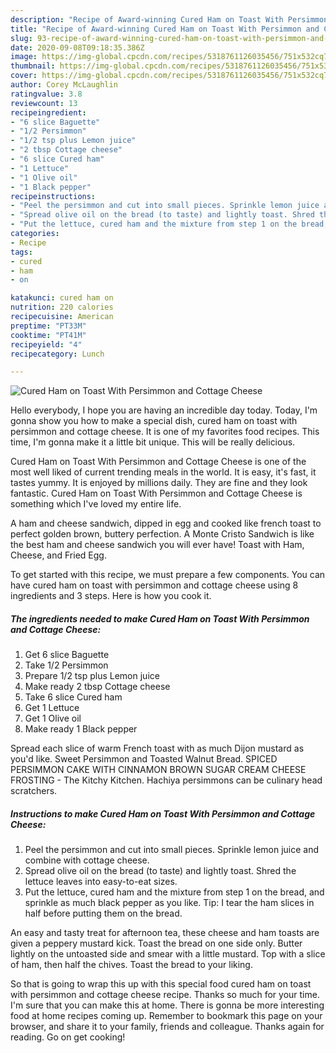 ```yaml
---
description: "Recipe of Award-winning Cured Ham on Toast With Persimmon and Cottage Cheese"
title: "Recipe of Award-winning Cured Ham on Toast With Persimmon and Cottage Cheese"
slug: 93-recipe-of-award-winning-cured-ham-on-toast-with-persimmon-and-cottage-cheese
date: 2020-09-08T09:18:35.386Z
image: https://img-global.cpcdn.com/recipes/5318761126035456/751x532cq70/cured-ham-on-toast-with-persimmon-and-cottage-cheese-recipe-main-photo.jpg
thumbnail: https://img-global.cpcdn.com/recipes/5318761126035456/751x532cq70/cured-ham-on-toast-with-persimmon-and-cottage-cheese-recipe-main-photo.jpg
cover: https://img-global.cpcdn.com/recipes/5318761126035456/751x532cq70/cured-ham-on-toast-with-persimmon-and-cottage-cheese-recipe-main-photo.jpg
author: Corey McLaughlin
ratingvalue: 3.8
reviewcount: 13
recipeingredient:
- "6 slice Baguette"
- "1/2 Persimmon"
- "1/2 tsp plus Lemon juice"
- "2 tbsp Cottage cheese"
- "6 slice Cured ham"
- "1 Lettuce"
- "1 Olive oil"
- "1 Black pepper"
recipeinstructions:
- "Peel the persimmon and cut into small pieces. Sprinkle lemon juice and combine with cottage cheese."
- "Spread olive oil on the bread (to taste) and lightly toast. Shred the lettuce leaves into easy-to-eat sizes."
- "Put the lettuce, cured ham and the mixture from step 1 on the bread, and sprinkle as much black pepper as you like. Tip: I tear the ham slices in half before putting them on the bread."
categories:
- Recipe
tags:
- cured
- ham
- on

katakunci: cured ham on 
nutrition: 220 calories
recipecuisine: American
preptime: "PT33M"
cooktime: "PT41M"
recipeyield: "4"
recipecategory: Lunch

---
```



![Cured Ham on Toast With Persimmon and Cottage Cheese](https://img-global.cpcdn.com/recipes/5318761126035456/751x532cq70/cured-ham-on-toast-with-persimmon-and-cottage-cheese-recipe-main-photo.jpg)

Hello everybody, I hope you are having an incredible day today. Today, I'm gonna show you how to make a special dish, cured ham on toast with persimmon and cottage cheese. It is one of my favorites food recipes. This time, I'm gonna make it a little bit unique. This will be really delicious.

Cured Ham on Toast With Persimmon and Cottage Cheese is one of the most well liked of current trending meals in the world. It is easy, it's fast, it tastes yummy. It is enjoyed by millions daily. They are fine and they look fantastic. Cured Ham on Toast With Persimmon and Cottage Cheese is something which I've loved my entire life.

A ham and cheese sandwich, dipped in egg and cooked like french toast to perfect golden brown, buttery perfection. A Monte Cristo Sandwich is like the best ham and cheese sandwich you will ever have! Toast with Ham, Cheese, and Fried Egg.


To get started with this recipe, we must prepare a few components. You can have cured ham on toast with persimmon and cottage cheese using 8 ingredients and 3 steps. Here is how you cook it.

<!--inarticleads1-->

##### The ingredients needed to make Cured Ham on Toast With Persimmon and Cottage Cheese:

1. Get 6 slice Baguette
1. Take 1/2 Persimmon
1. Prepare 1/2 tsp plus Lemon juice
1. Make ready 2 tbsp Cottage cheese
1. Take 6 slice Cured ham
1. Get 1 Lettuce
1. Get 1 Olive oil
1. Make ready 1 Black pepper


Spread each slice of warm French toast with as much Dijon mustard as you&#39;d like. Sweet Persimmon and Toasted Walnut Bread. SPICED PERSIMMON CAKE WITH CINNAMON BROWN SUGAR CREAM CHEESE FROSTING - The Kitchy Kitchen. Hachiya persimmons can be culinary head scratchers. 

<!--inarticleads2-->

##### Instructions to make Cured Ham on Toast With Persimmon and Cottage Cheese:

1. Peel the persimmon and cut into small pieces. Sprinkle lemon juice and combine with cottage cheese.
1. Spread olive oil on the bread (to taste) and lightly toast. Shred the lettuce leaves into easy-to-eat sizes.
1. Put the lettuce, cured ham and the mixture from step 1 on the bread, and sprinkle as much black pepper as you like. Tip: I tear the ham slices in half before putting them on the bread.


An easy and tasty treat for afternoon tea, these cheese and ham toasts are given a peppery mustard kick. Toast the bread on one side only. Butter lightly on the untoasted side and smear with a little mustard. Top with a slice of ham, then half the chives. Toast the bread to your liking. 

So that is going to wrap this up with this special food cured ham on toast with persimmon and cottage cheese recipe. Thanks so much for your time. I'm sure that you can make this at home. There is gonna be more interesting food at home recipes coming up. Remember to bookmark this page on your browser, and share it to your family, friends and colleague. Thanks again for reading. Go on get cooking!
